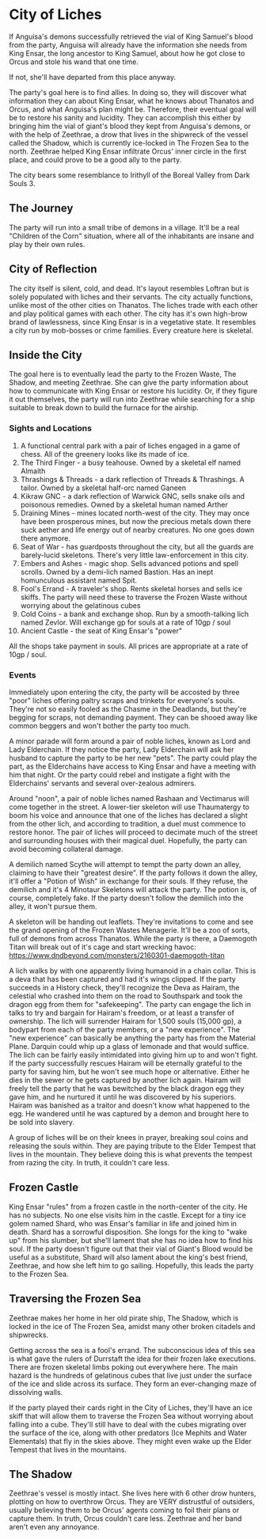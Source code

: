 # City of Liches
If Anguisa's demons successfully retrieved the vial of King Samuel's blood from the party, Anguisa will already have the information she needs from King Ensar, the long ancestor to King Samuel, about how he got close to Orcus and stole his wand that one time.

If not, she'll have departed from this place anyway.

The party's goal here is to find allies. In doing so, they will discover what information they can about King Ensar, what he knows about Thanatos and Orcus, and what Anguisa's plan might be. Therefore, their eventual goal will be to restore his sanity and lucidity. They can accomplish this either by bringing him the vial of giant's blood they kept from Anguisa's demons, or with the help of Zeethrae, a drow that lives in the shipwreck of the vessel called the Shadow, which is currently ice-locked in The Frozen Sea to the north. Zeethrae helped King Ensar infiltrate Orcus' inner circle in the first place, and could prove to be a good ally to the party.

The city bears some resemblance to Irithyll of the Boreal Valley from Dark Souls 3.

## The Journey
The party will run into a small tribe of demons in a village. It'll be a real "Children of the Corn" situation, where all of the inhabitants are insane and play by their own rules.

## City of Reflection
The city itself is silent, cold, and dead. It's layout resembles Loftran but is solely populated with liches and their servants. The city actually functions, unlike most of the other cities on Thanatos. The liches trade with each other and play political games with each other. The city has it's own high-brow brand of lawlessness, since King Ensar is in a vegetative state. It resembles a city run by mob-bosses or crime families. Every creature here is skeletal.

## Inside the City
The goal here is to eventually lead the party to the Frozen Waste, The Shadow, and meeting Zeethrae. She can give the party information about how to communicate with King Ensar or restore his lucidity. Or, if they figure it out themselves, the party will run into Zeethrae while searching for a ship suitable to break down to build the furnace for the airship.

### Sights and Locations
1. A functional central park with a pair of liches engaged in a game of chess. All of the greenery looks like its made of ice.
2. The Third Finger - a busy teahouse. Owned by a skeletal elf named Almaith
3. Thrashings & Threads - a dark reflection of Threads & Thrashings. A tailor. Owned by a skeletal half-orc named Ganeen
4. Kikraw GNC - a dark reflection of Warwick GNC, sells snake oils and poisonous remedies. Owned by a skeletal human named Arther
5. Draining Mines - mines located north-west of the city. They may once have been prosperous mines, but now the precious metals down there suck aether and life energy out of nearby creatures. No one goes down there anymore.
6. Seat of War - has guardposts throughout the city, but all the guards are barely-lucid skeletons. There's very little law-enforcement in this city.
7. Embers and Ashes - magic shop. Sells advanced potions and spell scrolls. Owned by a demi-lich named Bastion. Has an inept homunculous assistant named Spit.
8. Fool's Errand - A traveler's shop. Rents skeletal horses and sells ice skiffs. The party will need these to traverse the Frozen Waste without worrying about the gelatinous cubes
9. Cold Coins - a bank and exchange shop. Run by a smooth-talking lich named Zevlor. Will exchange gp for souls at a rate of 10gp / soul
10. Ancient Castle - the seat of King Ensar's "power"

All the shops take payment in souls. All prices are appropriate at a rate of 10gp / soul.

### Events
Immediately upon entering the city, the party will be accosted by three "poor" liches offering paltry scraps and trinkets for everyone's souls. They're not so easily fooled as the Chasme in the Deadlands, but they're begging for scraps, not demanding payment. They can be shooed away like common beggers and won't bother the party too much.

A minor parade will form around a pair of noble liches, known as Lord and Lady Elderchain. If they notice the party, Lady Elderchain will ask her husband to capture the party to be her new "pets". The party could play the part, as the Elderchains have access to King Ensar and have a meeting with him that night. Or the party could rebel and instigate a fight with the Elderchains' servants and several over-zealous admirers.

Around "noon", a pair of noble liches named Rashaan and Vectimarus will come together in the street. A lower-tier skeleton will use Thaumatergy to boom his voice and announce that one of the liches has declared a slight from the other lich, and according to tradition, a duel must commence to restore honor. The pair of liches will proceed to decimate much of the street and surrounding houses with their magical duel. Hopefully, the party can avoid becoming collateral damage.

A demilich named Scythe will attempt to tempt the party down an alley, claiming to have their "greatest desire". If the party follows it down the alley, it'll offer a "Potion of Wish" in exchange for their souls. If they refuse, the demilich and it's 4 Minotaur Skeletons will attack the party. The potion is, of course, completely fake. If the party doesn't follow the demilich into the alley, it won't pursue them.

A skeleton will be handing out leaflets. They're invitations to come and see the grand opening of the Frozen Wastes Menagerie. It'll be a zoo of sorts, full of demons from across Thanatos. While the party is there, a Daemogoth Titan will break out of it's cage and start wrecking havoc: https://www.dndbeyond.com/monsters/2160301-daemogoth-titan

A lich walks by with one apparently living humanoid in a chain collar. This is a deva that has been captured and had it's wings clipped. If the party succeeds in a History check, they'll recognize the Deva as Hairam, the celestial who crashed into them on the road to Southspark and took the dragon egg from them for "safekeeping". The party can engage the lich in talks to try and bargain for Hairam's freedom, or at least a transfer of ownership. The lich will surrender Hairam for 1,500 souls (15,000 gp), a bodypart from each of the party members, or a "new experience". The "new experience" can basically be anything the party has from the Material Plane. Darquin could whip up a glass of lemonade and that would suffice. The lich can be fairly easily intimidated into giving him up to and won't fight. If the party successfully rescues Hairam will be eternally grateful to the party for saving him, but he won't see much hope or alternative. Either he dies in the sewer or he gets captured by another lich again. Hairam will freely tell the party that he was bewitched by the black dragon egg they gave him, and he nurtured it until he was discovered by his superiors. Hairam was banished as a traitor and doesn't know what happened to the egg. He wandered until he was captured by a demon and brought here to be sold into slavery.

A group of liches will be on their knees in prayer, breaking soul coins and releasing the souls within. They are paying tribute to the Elder Tempest that lives in the mountain. They believe doing this is what prevents the tempest from razing the city. In truth, it couldn't care less.

## Frozen Castle
King Ensar "rules" from a frozen castle in the north-center of the city. He has no subjects. No one else visits him in the castle. Except for a tiny ice golem named Shard, who was Ensar's familiar in life and joined him in death. Shard has a sorrowful disposition. She longs for the king to "wake up" from his slumber, but she'll lament that she has no idea how to find his soul. If the party doesn't figure out that their vial of Giant's Blood would be useful as a substitute, Shard will also lament about the king's best friend, Zeethrae, and how she left him to go sailing. Hopefully, this leads the party to the Frozen Sea.

## Traversing the Frozen Sea
Zeethrae makes her home in her old pirate ship, The Shadow, which is locked in the ice of The Frozen Sea, amidst many other broken citadels and shipwrecks.

Getting across the sea is a fool's errand. The subconscious idea of this sea is what gave the rulers of Durrstaft the idea for their frozen lake executions. There are frozen skeletal limbs poking out everywhere here. The main hazard is the hundreds of gelatinous cubes that live just under the surface of the ice and slide across its surface. They form an ever-changing maze of dissolving walls.

If the party played their cards right in the City of Liches, they'll have an ice skiff that will allow them to traverse the Frozen Sea without worrying about falling into a cube. They'll still have to deal with the cubes migrating over the surface of the ice, along with other predators (Ice Mephits and Water Elementals) that fly in the skies above. They might even wake up the Elder Tempest that lives in the mountains.

## The Shadow
Zeethrae's vessel is mostly intact. She lives here with 6 other drow hunters, plotting on how to overthrow Orcus. They are VERY distrustful of outsiders, usually believing them to be Orcus' agents coming to foil their plans or capture them. In truth, Orcus couldn't care less. Zeethrae and her band aren't even any annoyance.
